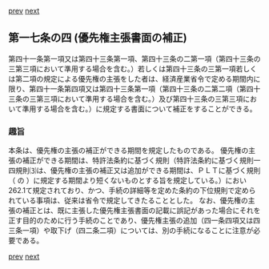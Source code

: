[prev](/specific\markdowns\特許法\018_Mp-Ch_1-At_17_3.md)
[next](/specific\markdowns\特許法\020_Mp-Ch_1-At_17_5.md)
## 第一七条の四 (優先権主張書面の補正)
第四十一条第一項又は第四十三条第一項、第四十三条の二第一項（第四十三条の三第三項において準用する場合を含む。）若しくは第四十三条の三第一項若しくは第二項の規定による優先権の主張をした者は、経済産業省令で定める期間内に限り、第四十一条第四項又は第四十三条第一項（第四十三条の二第二項（第四十三条の三第三項において準用する場合を含む。）及び第四十三条の三第三項において準用する場合を含む。）に規定する書面について補正をすることができる。

### 趣旨
本条は、優先権の主張の補正ができる期間を規定したものである。
優先権の主張の補正ができる期間は、特許法条約に基づく規則（特許法条約に基づく規則一四規則⑶は、優先権の主張の補正又は追加ができる期間は、ＰＬＴに基づく規則（ の ）に規定する期間より短くないものとする旨を規定している。）におい262.1て規定されており、かつ、手続の詳細等を定めた条約の下位規則で定められている事項は、従来は省令で規定してきたることとした。
なお、優先権の主張の補正とは、既に主張した優先権主張書面の記載に誤記があった場合にそれを正す目的のために行う手続のことであり、優先権主張の追加（四一条四項又は四三条一項）や取下げ（四二条二項）については、別の手続になることに注意が必要である。

[prev](/specific\markdowns\特許法\018_Mp-Ch_1-At_17_3.md)
[next](/specific\markdowns\特許法\020_Mp-Ch_1-At_17_5.md)